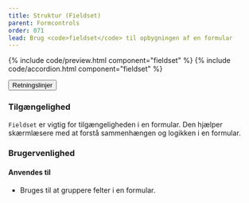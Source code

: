 ```yaml
---
title: Struktur (Fieldset)
parent: Formcontrols
order: 071
lead: Brug <code>fieldset</code> til opbygningen af en formular
---
```


{% include code/preview.html component="fieldset" %}
{% include code/accordion.html component="fieldset" %}
<div class="accordion-bordered accordion-docs">
  <button class="button-unstyled accordion-button"
      aria-expanded="true" aria-controls="fieldset-docs">
    Retningslinjer
  </button>
  <div id="fieldset-docs" aria-hidden="false" class="accordion-content">
    <article>
      <section>
          <h3 class="h4">Tilgængelighed</h3>
          <p><code>Fieldset</code> er vigtig for tilgængeligheden i en formular. Den hjælper skærmlæsere med at forstå sammenhængen og logikken i en formular.</p>
      </section>
      <section>
        <h3 class="h4">Brugervenlighed</h3>
        <h4 class="h5">Anvendes til</h4>
        <ul>
            <li>Bruges til at gruppere felter i en formular.</li>
        </ul>
      </section>
    </article>
  </div>
</div>
